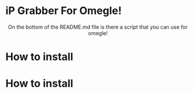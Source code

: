 # iP Grabber For Omegle!

<p><center>On the bottom of the README.md file is there a script that you can use for omegle!</center></p>

<h1>How to install</h1>

# How to install
